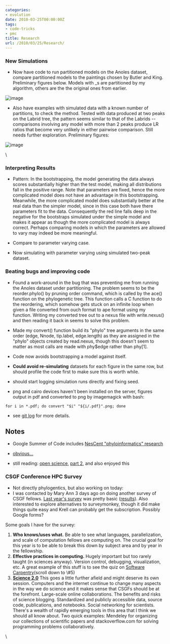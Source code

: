 ```yaml
---
categories:
- evolution
date: 2010-03-25T00:00:00Z
tags:
- code-tricks
- pmc
title: Research
url: /2010/03/25/Research/
---
```


### New Simulations

-   Now have code to run partitioned models on the Anoles dataset,
    compare partitioned models to the paintings chosen by Butler and
    King. Preliminary figures below. Models with \_s are partitioned by
    my algorithm, others are the the original ones from earlier.

![image](http://openwetware.org/images/thumb/c/cb/Anoles_partition.png/300px-Anoles_partition.png)

-   Also have examples with simulated data with a known number of
    partitions, to check the method. Tested with data produced at two
    peaks on the Labrid tree, the pattern seems similar to that of the
    Labrids -- comparisons involving any model with more than 2 peaks
    produce LR ratios that become very unlikely in either pairwise
    comparison. Still needs further exploration. Preliminary figures:

![image](http://openwetware.org/images/thumb/2/22/Simulated_LR.png/300px-Simulated_LR.png)

\

### Interpreting Results

-   Pattern: In the bootstrapping, the model generating the data always
    scores substantially higher than the test model, making all
    distributions fall in the positive range. Note that parameters are
    fixed, hence the more complicated model does not have an advantage
    in this bootstrapping. Meanwhile, the more complicated model does
    substantially better at the real data than the simpler model, since
    in this case both have there parameters fit to the data.
    Consequently the red line falls deep in the negative for the
    bootstraps simulated under the simple model and makes it appear as
    though the more complicated model is always correct. Perhaps
    comparing models in which the parameters are allowed to vary may
    indeed be more meaningful.

-   Compare to parameter varying case.

-   Now simulating with parameter varying using simulated two-peak
    dataset.

### Beating bugs and improving code

-   Found a work-around in the bug that was preventing me from running
    the Anoles dataset under partitioning. The problem seems to be the
    reorder.phylo() by pruning order command, which is called by the
    ace() function on the phylogenetic tree. This function calls a C
    function to do the reordering, which somehow gets stuck on an
    infinite loop when given a file converted from ouch format to ape
    format using my function. Writing my converted tree out to a nexus
    file with write.nexus() and then reading it back in seems to solve
    this problem.

-   Made my convert() function build its "phylo" tree arguments in the
    same order (edge, Nnode, tip.label, edge.length) as they are
    assigned in the "phylo" objects created by read.nexus, though this
    doesn't seem to matter as most calls are made with phy$edge rather
    than phy[1].

-   Code now avoids bootstrapping a model against itself.

-   **Could avoid re-simulating** datasets for each figure in the same
    row, but should profile the code first to make sure this is worth
    while.

-   should start logging simulation runs directly and fixing seed.

-   png and cairo devices haven't been installed on the server, figures
    output in pdf and converted to png by imagemagick with bash:

~~~~ {.de1}
for i in *.pdf; do convert "$i" "${i/.pdf}".png; done
~~~~

-   see [git
    log](http://github.com/cboettig/Comparative-Phylogenetics/commits/master "http://github.com/cboettig/Comparative-Phylogenetics/commits/master")
    for more details.

Notes
-----

-   Google Summer of Code includes [NesCent "phyloinformatics"
    research](https://www.nescent.org/wg/phyloinformatics/index.php?title=Phyloinformatics_Summer_of_Code_2010#Mentors "https://www.nescent.org/wg/phyloinformatics/index.php?title=Phyloinformatics_Summer_of_Code_2010#Mentors")

-   [obvious...](http://www3.interscience.wiley.com/journal/123328987/abstract?CRETRY=1&SRETRY=0 "http://www3.interscience.wiley.com/journal/123328987/abstract?CRETRY=1&SRETRY=0")

-   still reading: [open
    science](http://blog.openwetware.org/scienceintheopen/2009/11/05/reflections-on-science-20-from-a-distance-part-i/ "http://blog.openwetware.org/scienceintheopen/2009/11/05/reflections-on-science-20-from-a-distance-part-i/"),
    [part
    2](http://blog.openwetware.org/scienceintheopen/2009/11/06/reflections-on-science-20-from-a-distance-part-ii/ "http://blog.openwetware.org/scienceintheopen/2009/11/06/reflections-on-science-20-from-a-distance-part-ii/"),
    and also enjoyed this

### CSGF Conference HPC Survey

-   Not directly phylogentics, but also working on today:
-   I was contacted by Mary Ann 3 days ago on doing another survey of
    CSGF fellows. [Last year's
    survey](http://www.surveymonkey.com/s/VMTTFXS "http://www.surveymonkey.com/s/VMTTFXS")
    was pretty basic
    ([results](http://www.surveymonkey.com/MySurvey_Responses.aspx?sm=SXNbpnWs3a%2blQnEwe%2bfNiKvBGCZEs/jdQhlVfunE9YI%3d "http://www.surveymonkey.com/MySurvey_Responses.aspx?sm=SXNbpnWs3a%2blQnEwe%2bfNiKvBGCZEs/jdQhlVfunE9YI%3d")).
    Also interested to explore alternatives to surveymonkey, though it
    did make things quite easy and Krell can probably get the
    subscription. Possibly Google forms?

Some goals I have for the survey:

1.  **Who knows/uses what.** Be able to see what languages,
    parallelization, and scale of computation fellows are computing on.
    The crucial goal for this year is to be able to break this down by
    subject area and by year in the fellowship.
2.  **Effective practices in computing.** Hugely important but too
    rarely taught (in sciences anyway). Version control, debugging,
    visualization, etc. A great example of this stuff is to see the quiz
    on [Software
    Carpentry](http://software-carpentry.org/intro.html "http://software-carpentry.org/intro.html")(scroll
    down to \#5)
3.  [**Science
    2.0**](http://openwetware.org/wiki/Science_2.0/Brainstorming "http://openwetware.org/wiki/Science_2.0/Brainstorming")
    This goes a little further afield and might deserve its own session.
    Computers and the internet continue to change many aspects in the
    way we do science and it makes sense that CSGFs should be at the
    forefront. Large-scale online collaborations. The benefits and risks
    of science blogging. Standardized and publicly accessible data,
    source code, publications, and notebooks. Social networking for
    scientists. There's a wealth of rapidly emerging tools in this area
    that I think we should all know about. Two quick examples: Mendeley
    for organizing our collections of scientific papers and
    stackoverflow.com for solving programming problems collaboratively.

\

